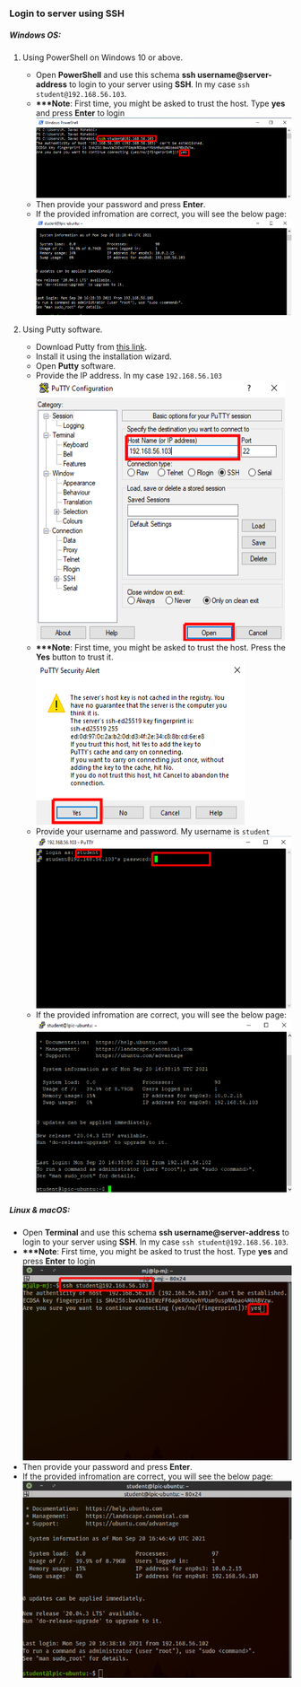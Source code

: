 ### Login to server using SSH
##### Windows OS:
  1. Using PowerShell on Windows 10 or above.
     - Open **PowerShell** and use this schema **ssh username@server-address** to login to your server using **SSH**. In my case `ssh student@192.168.56.103`.
     - **\*\*\*Note**: First time, you might be asked to trust the host. Type **yes** and press **Enter** to login
     ![ssh-powershell-1](ssh/ssh-powershell-1.png)
     - Then provide your password and press **Enter**.
     - If the provided infromation are correct, you will see the below page:
     ![ssh-powershell-2](ssh/ssh-powershell-2.png)

  2. Using Putty software.
     - Download Putty from [this link](https://the.earth.li/~sgtatham/putty/latest/w64/putty-64bit-0.76-installer.msi).
     - Install it using the installation wizard.
     - Open **Putty** software.
     - Provide the IP address. In my case `192.168.56.103`
     ![ssh-putty-1](ssh/ssh-putty-1.png)
     - **\*\*\*Note**: First time, you might be asked to trust the host. Press the **Yes** button to trust it.
     ![ssh-putty-2](ssh/ssh-putty-2.png)
     - Provide your username and password. My username is `student`
     ![ssh-putty-3](ssh/ssh-putty-3.png)
     - If the provided infromation are correct, you will see the below page:
     ![ssh-putty-4](ssh/ssh-putty-4.png)

##### Linux & macOS:
- Open **Terminal** and use this schema **ssh username@server-address** to login to your server using **SSH**. In my case `ssh student@192.168.56.103`.
- **\*\*\*Note**: First time, you might be asked to trust the host. Type **yes** and press **Enter** to login
![ssh-linux-mac-1](ssh/ssh-linux-mac-1.png)
- Then provide your password and press **Enter**.
- If the provided infromation are correct, you will see the below page:
![ssh-linux-mac-2](ssh/ssh-linux-mac-2.png)
